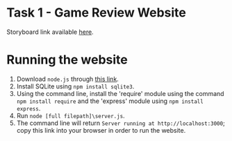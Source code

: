 # Task 1 - Game Review Website 
Storyboard link available [here](https://www.figma.com/design/uQ2JnGr9XZXFZzvTu6tivo/errm-what-the-software?node-id=0-1&node-type=canvas&t=GjsXLj45NbczPVXD-0).

# Running the website

1. Download `node.js` through [this link](https://nodejs.org/en/download/package-manager).
2. Install SQLite using `npm install sqlite3`.
3. Using the command line, install the 'require' module using the command `npm install require` and the 'express' module using `npm install express`.
4. Run `node [full filepath]\server.js`.
5. The command line will return `Server running at http://localhost:3000`; copy this link into your browser in order to run the website.
